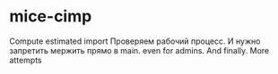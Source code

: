 # mice-cimp
Compute estimated import
Проверяем рабочий процесс. И нужно запретить мержить прямо в main. even for admins. And finally. More attempts